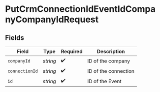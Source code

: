 # PutCrmConnectionIdEventIdCompanyCompanyIdRequest


## Fields

| Field                | Type                 | Required             | Description          |
| -------------------- | -------------------- | -------------------- | -------------------- |
| `companyId`          | *string*             | :heavy_check_mark:   | ID of the company    |
| `connectionId`       | *string*             | :heavy_check_mark:   | ID of the connection |
| `id`                 | *string*             | :heavy_check_mark:   | ID of the Event      |